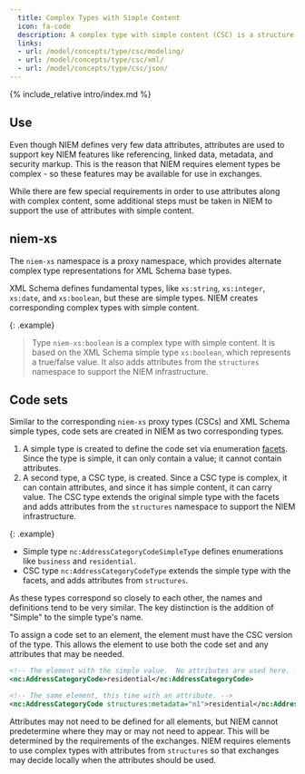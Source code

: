 ```yaml
---
  title: Complex Types with Simple Content
  icon: fa-code
  description: A complex type with simple content (CSC) is a structure that represents a simple value and that may optionally contain attributes.
  links:
  - url: /model/concepts/type/csc/modeling/
  - url: /model/concepts/type/csc/xml/
  - url: /model/concepts/type/csc/json/
---
```


{% include_relative intro/index.md %}

## Use

Even though NIEM defines very few data attributes, attributes are used to support key NIEM features like referencing, linked data, metadata, and security markup.  This is the reason that NIEM requires element types be complex - so these features may be available for use in exchanges.

While there are few special requirements in order to use attributes along with complex content, some additional steps must be taken in NIEM to support the use of attributes with simple content.

## niem-xs

The `niem-xs` namespace is a proxy namespace, which provides alternate complex type representations for XML Schema base types.

XML Schema defines fundamental types, like `xs:string`, `xs:integer`, `xs:date`, and `xs:boolean`, but these are simple types.  NIEM creates corresponding complex types with simple content.

{: .example}
> Type `niem-xs:boolean` is a complex type with simple content.  It is based on the XML Schema simple type `xs:boolean`, which represents a true/false value.  It also adds attributes from the `structures` namespace to support the NIEM infrastructure.

## Code sets

Similar to the corresponding `niem-xs` proxy types (CSCs) and XML Schema simple types, code sets are created in NIEM as two corresponding types.

1. A simple type is created to define the code set via enumeration [facets](../../facet).  Since the type is simple, it can only contain a value; it cannot contain attributes.
1. A second type, a CSC type, is created.  Since a CSC type is complex, it can contain attributes, and since it has simple content, it can carry value.  The CSC type extends the original simple type with the facets and adds attributes from the `structures` namespace to support the NIEM infrastructure.

{: .example}
- Simple type `nc:AddressCategoryCodeSimpleType` defines enumerations like `business` and `residential`.
- CSC type `nc:AddressCategoryCodeType` extends the simple type with the facets, and adds attributes from `structures`.

As these types correspond so closely to each other, the names and definitions tend to be very similar.  The key distinction is the addition of "Simple" to the simple type's name.

To assign a code set to an element, the element must have the CSC version of the type.  This allows the element to use both the code set and any attributes that may be needed.

```xml
<!-- The element with the simple value.  No attributes are used here. -->
<nc:AddressCategoryCode>residential</nc:AddressCategoryCode>

<!-- The same element, this time with an attribute. -->
<nc:AddressCategoryCode structures:metadata="m1">residential</nc:AddressCategoryCode>
```

Attributes may not need to be defined for all elements, but NIEM cannot predetermine where they may or may not need to appear.  This will be determined by the requirements of the exchanges.  NIEM requires elements to use complex types with attributes from `structures` so that exchanges may decide locally when the attributes should be used.
